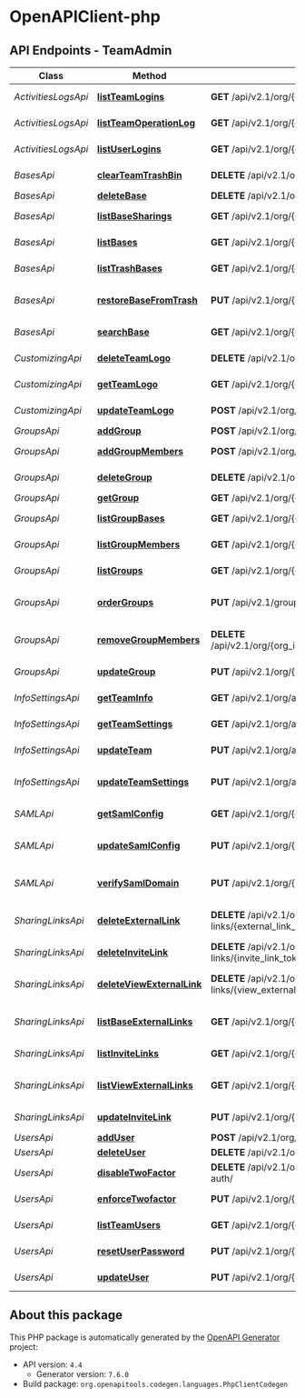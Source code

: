 # OpenAPIClient-php

## API Endpoints - TeamAdmin

Class | Method | HTTP request | Description
------------ | ------------- | ------------- | -------------
*ActivitiesLogsApi* | [**listTeamLogins**](docs/TeamAdmin/Api/ActivitiesLogsApi.md#listteamlogins) | **GET** /api/v2.1/org/{org_id}/admin/login-logs/ | List Team Logins
*ActivitiesLogsApi* | [**listTeamOperationLog**](docs/TeamAdmin/Api/ActivitiesLogsApi.md#listteamoperationlog) | **GET** /api/v2.1/org/{org_id}/admin/admin-logs/ | List Team Operations
*ActivitiesLogsApi* | [**listUserLogins**](docs/TeamAdmin/Api/ActivitiesLogsApi.md#listuserlogins) | **GET** /api/v2.1/org/{org_id}/admin/login-logs/{user_id} | List User Logins
*BasesApi* | [**clearTeamTrashBin**](docs/TeamAdmin/Api/BasesApi.md#clearteamtrashbin) | **DELETE** /api/v2.1/org/{org_id}/admin/trash-dtables/ | Clear Team Trash Bin
*BasesApi* | [**deleteBase**](docs/TeamAdmin/Api/BasesApi.md#deletebase) | **DELETE** /api/v2.1/org/{org_id}/admin/dtables/{base_id}/ | Delete Base
*BasesApi* | [**listBaseSharings**](docs/TeamAdmin/Api/BasesApi.md#listbasesharings) | **GET** /api/v2.1/org/{org_id}/admin/dtables/{base_uuid}/shares | List Base Sharings
*BasesApi* | [**listBases**](docs/TeamAdmin/Api/BasesApi.md#listbases) | **GET** /api/v2.1/org/{org_id}/admin/dtables/ | List Bases (Team)
*BasesApi* | [**listTrashBases**](docs/TeamAdmin/Api/BasesApi.md#listtrashbases) | **GET** /api/v2.1/org/{org_id}/admin/trash-dtables/ | List Trash Bases
*BasesApi* | [**restoreBaseFromTrash**](docs/TeamAdmin/Api/BasesApi.md#restorebasefromtrash) | **PUT** /api/v2.1/org/{org_id}/admin/trash-dtables/{base_id}/ | Restore Base from Trash
*BasesApi* | [**searchBase**](docs/TeamAdmin/Api/BasesApi.md#searchbase) | **GET** /api/v2.1/org/{org_id}/admin/search-dtables/ | Search Base
*CustomizingApi* | [**deleteTeamLogo**](docs/TeamAdmin/Api/CustomizingApi.md#deleteteamlogo) | **DELETE** /api/v2.1/org/{org_id}/admin/org-logo/ | Delete Team Logo
*CustomizingApi* | [**getTeamLogo**](docs/TeamAdmin/Api/CustomizingApi.md#getteamlogo) | **GET** /api/v2.1/org/{org_id}/admin/org-logo/ | Get Team Logo
*CustomizingApi* | [**updateTeamLogo**](docs/TeamAdmin/Api/CustomizingApi.md#updateteamlogo) | **POST** /api/v2.1/org/{org_id}/admin/org-logo/ | Update Team Logo
*GroupsApi* | [**addGroup**](docs/TeamAdmin/Api/GroupsApi.md#addgroup) | **POST** /api/v2.1/org/{org_id}/admin/groups/ | Add Group
*GroupsApi* | [**addGroupMembers**](docs/TeamAdmin/Api/GroupsApi.md#addgroupmembers) | **POST** /api/v2.1/org/{org_id}/admin/groups/{group_id}/members/ | Add Group Members
*GroupsApi* | [**deleteGroup**](docs/TeamAdmin/Api/GroupsApi.md#deletegroup) | **DELETE** /api/v2.1/org/{org_id}/admin/groups/{group_id}/ | Delete Group
*GroupsApi* | [**getGroup**](docs/TeamAdmin/Api/GroupsApi.md#getgroup) | **GET** /api/v2.1/org/{org_id}/admin/groups/{group_id}/ | Get Group
*GroupsApi* | [**listGroupBases**](docs/TeamAdmin/Api/GroupsApi.md#listgroupbases) | **GET** /api/v2.1/org/{org_id}/admin/groups/{group_id}/dtables/ | List Group Bases
*GroupsApi* | [**listGroupMembers**](docs/TeamAdmin/Api/GroupsApi.md#listgroupmembers) | **GET** /api/v2.1/org/{org_id}/admin/groups/{group_id}/members/ | List Group Members
*GroupsApi* | [**listGroups**](docs/TeamAdmin/Api/GroupsApi.md#listgroups) | **GET** /api/v2.1/org/{org_id}/admin/groups/ | List Groups (Team)
*GroupsApi* | [**orderGroups**](docs/TeamAdmin/Api/GroupsApi.md#ordergroups) | **PUT** /api/v2.1/groups/move-group/ | Re-order Your Groups
*GroupsApi* | [**removeGroupMembers**](docs/TeamAdmin/Api/GroupsApi.md#removegroupmembers) | **DELETE** /api/v2.1/org/{org_id}/admin/groups/{group_id}/members/{user_id}/ | Remove Group Members
*GroupsApi* | [**updateGroup**](docs/TeamAdmin/Api/GroupsApi.md#updategroup) | **PUT** /api/v2.1/org/{org_id}/admin/groups/{group_id}/ | Update Group
*InfoSettingsApi* | [**getTeamInfo**](docs/TeamAdmin/Api/InfoSettingsApi.md#getteaminfo) | **GET** /api/v2.1/org/admin/info/ | Get Team Info
*InfoSettingsApi* | [**getTeamSettings**](docs/TeamAdmin/Api/InfoSettingsApi.md#getteamsettings) | **GET** /api/v2.1/org/admin/settings/ | Get Team Settings
*InfoSettingsApi* | [**updateTeam**](docs/TeamAdmin/Api/InfoSettingsApi.md#updateteam) | **PUT** /api/v2.1/org/admin/info/ | Update Team
*InfoSettingsApi* | [**updateTeamSettings**](docs/TeamAdmin/Api/InfoSettingsApi.md#updateteamsettings) | **PUT** /api/v2.1/org/admin/settings/ | Update Team Settings
*SAMLApi* | [**getSamlConfig**](docs/TeamAdmin/Api/SAMLApi.md#getsamlconfig) | **GET** /api/v2.1/org/{org_id}/admin/saml-config/ | Get SAML Config
*SAMLApi* | [**updateSamlConfig**](docs/TeamAdmin/Api/SAMLApi.md#updatesamlconfig) | **PUT** /api/v2.1/org/{org_id}/admin/saml-config/ | Update SAML Config
*SAMLApi* | [**verifySamlDomain**](docs/TeamAdmin/Api/SAMLApi.md#verifysamldomain) | **PUT** /api/v2.1/org/{org_id}/admin/verify-domain/ | Verify SAML domain
*SharingLinksApi* | [**deleteExternalLink**](docs/TeamAdmin/Api/SharingLinksApi.md#deleteexternallink) | **DELETE** /api/v2.1/org/{org_id}/admin/external-links/{external_link_token}/ | Delete External Link
*SharingLinksApi* | [**deleteInviteLink**](docs/TeamAdmin/Api/SharingLinksApi.md#deleteinvitelink) | **DELETE** /api/v2.1/org/{org_id}/admin/invite-links/{invite_link_token}/ | Delete Invite Link
*SharingLinksApi* | [**deleteViewExternalLink**](docs/TeamAdmin/Api/SharingLinksApi.md#deleteviewexternallink) | **DELETE** /api/v2.1/org/{org_id}/admin/view-external-links/{view_external_link_token}/ | Delete View External Link
*SharingLinksApi* | [**listBaseExternalLinks**](docs/TeamAdmin/Api/SharingLinksApi.md#listbaseexternallinks) | **GET** /api/v2.1/org/{org_id}/admin/external-links/ | List Base External Links
*SharingLinksApi* | [**listInviteLinks**](docs/TeamAdmin/Api/SharingLinksApi.md#listinvitelinks) | **GET** /api/v2.1/org/{org_id}/admin/invite-links/ | List Invite Links
*SharingLinksApi* | [**listViewExternalLinks**](docs/TeamAdmin/Api/SharingLinksApi.md#listviewexternallinks) | **GET** /api/v2.1/org/{org_id}/admin/view-external-links/ | List View External Links
*SharingLinksApi* | [**updateInviteLink**](docs/TeamAdmin/Api/SharingLinksApi.md#updateinvitelink) | **PUT** /api/v2.1/org/{org_id}/admin/invite-links/{invite_link_token}/ | Update Invite Link
*UsersApi* | [**addUser**](docs/TeamAdmin/Api/UsersApi.md#adduser) | **POST** /api/v2.1/org/{org_id}/admin/users/ | Add User
*UsersApi* | [**deleteUser**](docs/TeamAdmin/Api/UsersApi.md#deleteuser) | **DELETE** /api/v2.1/org/{org_id}/admin/users/{user_id}/ | Delete User
*UsersApi* | [**disableTwoFactor**](docs/TeamAdmin/Api/UsersApi.md#disabletwofactor) | **DELETE** /api/v2.1/org/{org_id}/admin/users/{user_id}/two-factor-auth/ | Disable 2FA
*UsersApi* | [**enforceTwofactor**](docs/TeamAdmin/Api/UsersApi.md#enforcetwofactor) | **PUT** /api/v2.1/org/{org_id}/admin/users/{user_id}/two-factor-auth/ | Enforce 2FA
*UsersApi* | [**listTeamUsers**](docs/TeamAdmin/Api/UsersApi.md#listteamusers) | **GET** /api/v2.1/org/{org_id}/admin/users/ | List Users (Team)
*UsersApi* | [**resetUserPassword**](docs/TeamAdmin/Api/UsersApi.md#resetuserpassword) | **PUT** /api/v2.1/org/{org_id}/admin/users/{user_id}/set-password/ | Reset User Password
*UsersApi* | [**updateUser**](docs/TeamAdmin/Api/UsersApi.md#updateuser) | **PUT** /api/v2.1/org/{org_id}/admin/users/{user_id}/ | Update User


## About this package

This PHP package is automatically generated by the [OpenAPI Generator](https://openapi-generator.tech) project:

- API version: `4.4`
    - Generator version: `7.6.0`
- Build package: `org.openapitools.codegen.languages.PhpClientCodegen`